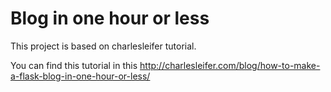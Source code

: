 # Blog in one hour or less

This project is based on charlesleifer tutorial.

You can find this tutorial in this http://charlesleifer.com/blog/how-to-make-a-flask-blog-in-one-hour-or-less/
